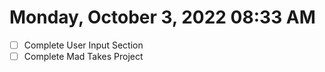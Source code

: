 # Monday, October  3, 2022 08:33 AM
- [ ] Complete User Input Section
- [ ] Complete Mad Takes Project
